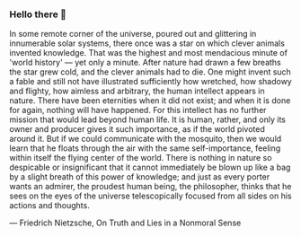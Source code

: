 ### Hello there 👋

In some remote corner of the universe, poured out and glittering in innumerable solar systems, there once was a star on which clever animals invented knowledge. That was the highest and most mendacious minute of 'world history' — yet only a minute. After nature had drawn a few breaths the star grew cold, and the clever animals had to die.
One might invent such a fable and still not have illustrated sufficiently how wretched, how shadowy and flighty, how aimless and arbitrary, the human intellect appears in nature. There have been eternities when it did not exist; and when it is done for again, nothing will have happened. For this intellect has no further mission that would lead beyond human life. It is human, rather, and only its owner and producer gives it such importance, as if the world pivoted around it. But if we could communicate with the mosquito, then we would learn that he floats through the air with the same self-importance, feeling within itself the flying center of the world. There is nothing in nature so despicable or insignificant that it cannot immediately be blown up like a bag by a slight breath of this power of knowledge; and just as every porter wants an admirer, the proudest human being, the philosopher, thinks that he sees on the eyes of the universe telescopically focused from all sides on his actions and thoughts.

― Friedrich Nietzsche, On Truth and Lies in a Nonmoral Sense 
